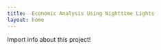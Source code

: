 ```yaml
---
title:  Economic Analysis Using Nighttime Lights
layout: home
---
```



Import info about this project!